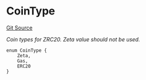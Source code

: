 # CoinType
[Git Source](https://github.com/zeta-chain/protocol-contracts/blob/7ede96463093bfd534382563222812e5557c84df/contracts/zevm/interfaces/IZRC20.sol)

*Coin types for ZRC20. Zeta value should not be used.*


```solidity
enum CoinType {
    Zeta,
    Gas,
    ERC20
}
```

